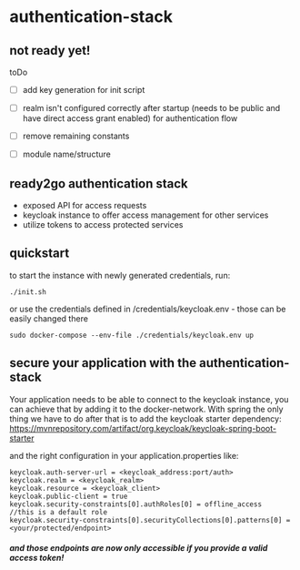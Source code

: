 # authentication-stack
## not ready yet!
toDo
- [ ] add key generation for init script
- [ ] realm isn't configured correctly after startup (needs to be public and have direct access grant enabled) for authentication flow
- [ ] remove remaining constants 
- [ ] module name/structure


## ready2go authentication stack
- exposed API for access requests
- keycloak instance to offer access management for other services
- utilize tokens to access protected services

## quickstart
to start the instance with newly generated credentials, run:

    ./init.sh

or use the credentials defined in /credentials/keycloak.env - those can be easily changed there

    sudo docker-compose --env-file ./credentials/keycloak.env up

## secure your application with the authentication-stack

Your application needs to be able to connect to the keycloak instance, you can achieve that by adding it to the docker-network. With spring the only thing we have to do after that is to add the keycloak starter dependency: https://mvnrepository.com/artifact/org.keycloak/keycloak-spring-boot-starter

and the right configuration in your application.properties
like:

    keycloak.auth-server-url = <keycloak_address:port/auth>
    keycloak.realm = <keycloak_realm>
    keycloak.resource = <keycloak_client>
    keycloak.public-client = true
    keycloak.security-constraints[0].authRoles[0] = offline_access    //this is a default role
    keycloak.security-constraints[0].securityCollections[0].patterns[0] = <your/protected/endpoint>
    
#### *and those endpoints are now only accessible if you provide a valid access token!*
